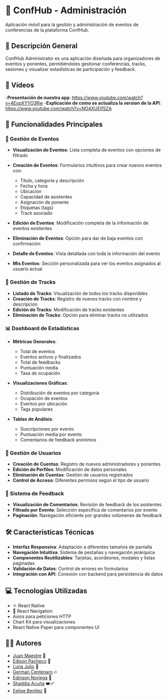 # 📱 ConfHub - Administración

Aplicación móvil para la gestión y administración de eventos de conferencias de la plataforma ConfHub.

## 🌟 Descripción General

ConfHub Administrator es una aplicación diseñada para organizadores de eventos y ponentes, permitiéndoles gestionar conferencias, tracks, sesiones y visualizar estadísticas de participación y feedback.

## 🎥 Vídeos
-**Presentación de nuestra app**: https://www.youtube.com/watch?v=4EopXYYO3Rw
-**Explicación de como se actualiza la version de la API**: https://www.youtube.com/watch?v=NO4XUEIfSZA

## 🚀 Funcionalidades Principales

### 📅 Gestión de Eventos

- **Visualización de Eventos**: Lista completa de eventos con opciones de filtrado
- **Creación de Eventos**: Formularios intuitivos para crear nuevos eventos con:
  - Título, categoría y descripción
  - Fecha y hora
  - Ubicación
  - Capacidad de asistentes
  - Asignación de ponente
  - Etiquetas (tags)
  - Track asociado
  
- **Edición de Eventos**: Modificación completa de la información de eventos existentes
- **Eliminación de Eventos**: Opción para dar de baja eventos con confirmación
- **Detalle de Eventos**: Vista detallada con toda la información del evento
- **Mis Eventos**: Sección personalizada para ver los eventos asignados al usuario actual

### 🔄 Gestión de Tracks

- **Listado de Tracks**: Visualización de todos los tracks disponibles
- **Creación de Tracks**: Registro de nuevos tracks con nombre y descripción
- **Edición de Tracks**: Modificación de tracks existentes
- **Eliminación de Tracks**: Opción para eliminar tracks no utilizados

### 📊 Dashboard de Estadísticas

- **Métricas Generales**:
  - Total de eventos
  - Eventos activos y finalizados
  - Total de feedbacks
  - Puntuación media
  - Tasa de ocupación

- **Visualizaciones Gráficas**:
  - Distribución de eventos por categoría
  - Ocupación de eventos
  - Eventos por ubicación
  - Tags populares

- **Tablas de Análisis**:
  - Suscripciones por evento
  - Puntuación media por evento
  - Comentarios de feedback anónimos

### 👥 Gestión de Usuarios

- **Creación de Cuentas**: Registro de nuevos administradores y ponentes
- **Edición de Perfiles**: Modificación de datos personales
- **Eliminación de Cuentas**: Gestión de usuarios registrados
- **Control de Acceso**: Diferentes permisos según el tipo de usuario

### 💬 Sistema de Feedback

- **Visualización de Comentarios**: Revisión de feedback de los asistentes
- **Filtrado por Evento**: Selección específica de comentarios por evento
- **Paginación**: Navegación eficiente por grandes volúmenes de feedback

## 🛠️ Características Técnicas

- **Interfaz Responsiva**: Adaptación a diferentes tamaños de pantalla
- **Navegación Intuitiva**: Sistema de pestañas y navegación jerárquica
- **Componentes Reutilizables**: Tarjetas, acordeones, modales y listas paginadas
- **Validación de Datos**: Control de errores en formularios
- **Integración con API**: Conexión con backend para persistencia de datos

## 💻 Tecnologías Utilizadas

- ⚛️ React Native
- 🧭 React Navigation
- Axios para peticiones HTTP
- Chart Kit para visualizaciones
- React Native Paper para componentes UI

## 👨‍💻 Autores

- [Juan Maestre](https://github.com/JuandiGo1) 🚀
- [Edison Pacheco](https://github.com/G-dark) 🌙
- [Luna Julio](https://github.com/lunajulio) 🌟
- [German Centenaro](https://github.com/GermanCentanaro) 🔥
- [Edinson Noriega](https://github.com/Almor21) 🌟
- [Shaddia Acuña](https://github.com/shaddia) ❤️‍🩹​
- [Eelipe Benitez](https://github.com/Almor21) 🌟


